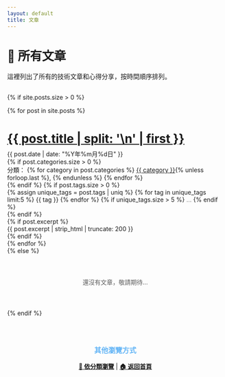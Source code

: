 ```yaml
---
layout: default
title: 文章
---
```


<div class="hero-section" style="margin-bottom: 30px;">
  <h1>📝 所有文章</h1>
  <p style="font-size: 1.05em; margin-bottom: 0;">這裡列出了所有的技術文章和心得分享，按時間順序排列。</p>
</div>

{% if site.posts.size > 0 %}
<div class="posts-list">  
{% for post in site.posts %}
  <article class="post-item">
    <h1 style="font-size: 2em; margin-bottom: 0.3em;"><a href="{{ post.url | relative_url }}">{{ post.title | split: '\n' | first }}</a></h1>
    <div class="post-meta">
      <div class="post-date">{{ post.date | date: "%Y年%m月%d日" }}</div>
      {% if post.categories.size > 0 %}
        <div class="post-categories">
          分類：
          {% for category in post.categories %}
            <a href="{{ '/category/' | append: category | downcase | append: '/' | relative_url }}" class="category-link">{{ category }}</a>{% unless forloop.last %}, {% endunless %}
          {% endfor %}
        </div>
      {% endif %}
      {% if post.tags.size > 0 %}
        <div class="post-tags">
          {% assign unique_tags = post.tags | uniq %}
          {% for tag in unique_tags limit:5 %}
            <span class="tag">{{ tag }}</span>
          {% endfor %}
          {% if unique_tags.size > 5 %}
            <span style="opacity: 0.6;">...</span>
          {% endif %}
        </div>
      {% endif %}
    </div>
    {% if post.excerpt %}
      <div class="post-excerpt">
        {{ post.excerpt | strip_html | truncate: 200 }}
      </div>
    {% endif %}
  </article>
{% endfor %}
</div>
{% else %}
<p style="text-align: center; padding: 40px 0; opacity: 0.7;">還沒有文章，敬請期待...</p>
{% endif %}

<div style="margin-top: 40px; padding: 25px; background: rgba(255, 255, 255, 0.02); border-radius: 8px; text-align: center;">
  <h3 style="margin-top: 0; color: #64b5f6;">其他瀏覽方式</h3>
  <p>
    <a href="{{ '/categories' | relative_url }}" style="font-weight: 600;">📂 依分類瀏覽</a> | 
    <a href="{{ '/' | relative_url }}" style="font-weight: 600;">🏠 返回首頁</a>
  </p>
</div>

<!-- Back to Top Button -->
<div class="back-to-top" id="backToTop" title="回到頂部"></div>

<script>
window.addEventListener('scroll', function() {
  var backToTop = document.getElementById('backToTop');
  if (window.pageYOffset > 300) {
    backToTop.classList.add('visible');
  } else {
    backToTop.classList.remove('visible');
  }
});

document.getElementById('backToTop').addEventListener('click', function() {
  window.scrollTo({ top: 0, behavior: 'smooth' });
});
</script>